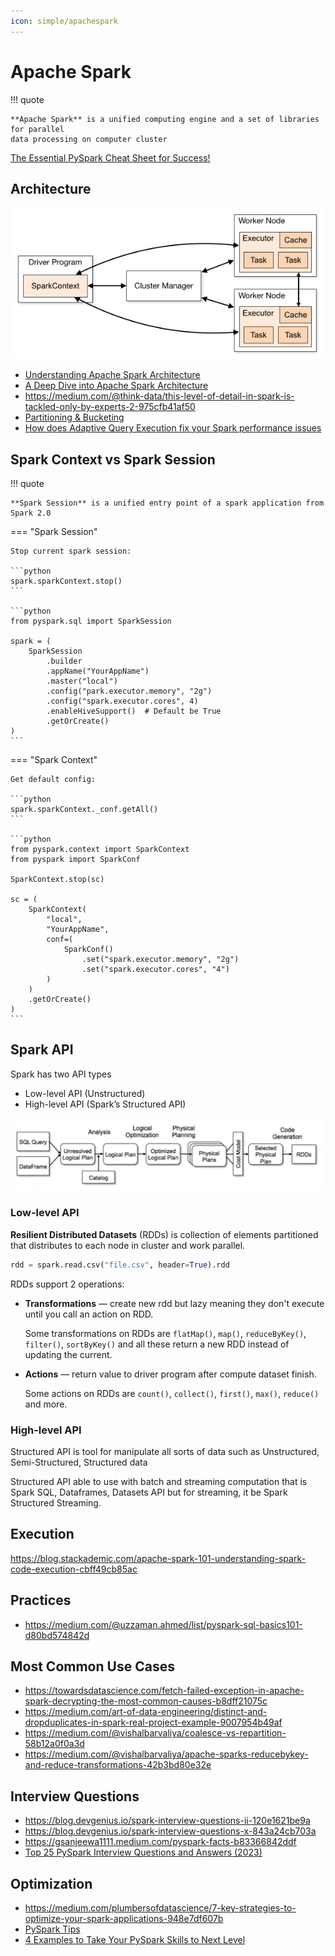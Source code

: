 ```yaml
---
icon: simple/apachespark
---
```


# Apache Spark

!!! quote

    **Apache Spark** is a unified computing engine and a set of libraries for parallel
    data processing on computer cluster

[The Essential PySpark Cheat Sheet for Success!](https://pub.towardsai.net/simplify-your-data-engineering-journey-the-essential-pyspark-cheat-sheet-for-success-69db0c38b31e)

## Architecture

![Spark Cluster Overview](./images/spark-cluster-overview.png)

- [Understanding Apache Spark Architecture](https://medium.com/@shobhittulshain/understanding-spark-architecture-6003184a12ec)
- [A Deep Dive into Apache Spark Architecture](https://medium.com/@shaloomathew/a-deep-dive-into-apache-spark-architecture-fe01723b1aa6)
- https://medium.com/@think-data/this-level-of-detail-in-spark-is-tackled-only-by-experts-2-975cfb41af50
- [Partitioning & Bucketing](https://blog.det.life/apache-spark-partitioning-and-bucketing-1790586e8917)
- [How does Adaptive Query Execution fix your Spark performance issues](https://medium.com/@kerrache.massipssa/how-does-adaptive-query-execution-fix-your-spark-performance-issues-029166e772b7)

## Spark Context vs Spark Session

!!! quote

    **Spark Session** is a unified entry point of a spark application from Spark 2.0

=== "Spark Session"

    Stop current spark session:

    ```python
    spark.sparkContext.stop()
    ```

    ```python
    from pyspark.sql import SparkSession

    spark = (
        SparkSession
            .builder
            .appName("YourAppName")
            .master("local")
            .config("park.executor.memory", "2g")
            .config("spark.executor.cores", 4)
            .enableHiveSupport()  # Default be True
            .getOrCreate()
    )
    ```

=== "Spark Context"

    Get default config:

    ```python
    spark.sparkContext._conf.getAll()
    ```

    ```python
    from pyspark.context import SparkContext
    from pyspark import SparkConf

    SparkContext.stop(sc)

    sc = (
        SparkContext(
            "local",
            "YourAppName",
            conf=(
                SparkConf()
                    .set("spark.executor.memory", "2g")
                    .set("spark.executor.cores", "4")
            )
        )
        .getOrCreate()
    )
    ```

## Spark API

Spark has two API types

- Low-level API (Unstructured)
- High-level API (Spark’s Structured API)

![Structured Spark API Execution plan](./images/spark-api-plan.png)

### Low-level API

**Resilient Distributed Datasets** (RDDs) is collection of elements partitioned that
distributes to each node in cluster and work parallel.

```python
rdd = spark.read.csv("file.csv", header=True).rdd
```

RDDs support 2 operations:

- **Transformations** — create new rdd but lazy meaning they don't execute until you
  call an action on RDD.

  Some transformations on RDDs are `flatMap()`, `map()`, `reduceByKey()`, `filter()`, `sortByKey()`
  and all these return a new RDD instead of updating the current.

- **Actions** — return value to driver program after compute dataset finish.

  Some actions on RDDs are `count()`, `collect()`, `first()`, `max()`, `reduce()` and more.

### High-level API

Structured API is tool for manipulate all sorts of data such as Unstructured, Semi-Structured,
Structured data

Structured API able to use with batch and streaming computation that is Spark SQL,
Dataframes, Datasets API but for streaming, it be Spark Structured Streaming.

## Execution

https://blog.stackademic.com/apache-spark-101-understanding-spark-code-execution-cbff49cb85ac

## Practices

- https://medium.com/@uzzaman.ahmed/list/pyspark-sql-basics101-d80bd574842d

## Most Common Use Cases

- https://towardsdatascience.com/fetch-failed-exception-in-apache-spark-decrypting-the-most-common-causes-b8dff21075c
- https://medium.com/art-of-data-engineering/distinct-and-dropduplicates-in-spark-real-project-example-9007954b49af
- https://medium.com/@vishalbarvaliya/coalesce-vs-repartition-58b12a0f0a3d
- https://medium.com/@vishalbarvaliya/apache-sparks-reducebykey-and-reduce-transformations-42b3bd80e32e

## Interview Questions

- https://blog.devgenius.io/spark-interview-questions-ii-120e1621be9a
- https://blog.devgenius.io/spark-interview-questions-x-843a24cb703a
- https://gsanjeewa1111.medium.com/pyspark-facts-b83366842ddf
- [Top 25 PySpark Interview Questions and Answers (2023)](https://blog.varunsingh.in/top-25-pyspark-interview-questions-and-answers-2023-2eb3c67cbaf5)

## Optimization

- https://medium.com/plumbersofdatascience/7-key-strategies-to-optimize-your-spark-applications-948e7df607b
- [PySpark Tips](https://towardsdev.com/pyspark-tip-d4614b013d6f)
- [4 Examples to Take Your PySpark Skills to Next Level](https://towardsdatascience.com/4-examples-to-take-your-pyspark-skills-to-next-level-2a04cbe6e630)
